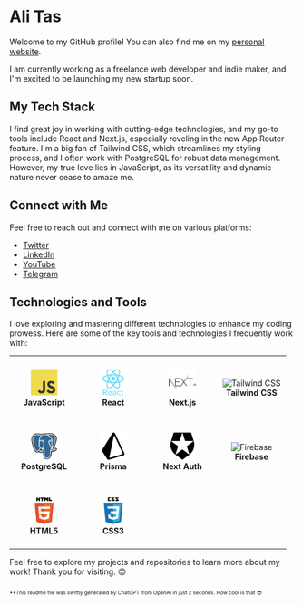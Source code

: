 # Ali Tas

 Welcome to my GitHub profile! You can also find me on my [personal website](https://alitas.dev).
 
I am currently working as a freelance web developer and indie maker, and I'm excited to be launching my new startup soon. 

## My Tech Stack

I find great joy in working with cutting-edge technologies, and my go-to tools include React and Next.js, especially reveling in the new App Router feature. I'm a big fan of Tailwind CSS, which streamlines my styling process, and I often work with PostgreSQL for robust data management. However, my true love lies in JavaScript, as its versatility and dynamic nature never cease to amaze me.

## Connect with Me

Feel free to reach out and connect with me on various platforms:

- [Twitter](https://twitter.com/alitas_official)
- [LinkedIn](https://linkedin.com/in/alitasofficial)
- [YouTube](https://www.youtube.com/@AliTasOfficial)
- [Telegram](https://t.me/alitas_official)

## Technologies and Tools

I love exploring and mastering different technologies to enhance my coding prowess. Here are some of the key tools and technologies I frequently work with:

<!-- Table with icons and tool names -->
<table>
  <tr>
    <td align="center" height="108" width="108">
      <img src="https://raw.githubusercontent.com/devicons/devicon/master/icons/javascript/javascript-original.svg" width="48" height="48" alt="JavaScript" />
      <br /><strong>JavaScript</strong>
    </td>
    <td align="center" height="108" width="108">
      <img src="https://raw.githubusercontent.com/devicons/devicon/master/icons/react/react-original-wordmark.svg" width="48" height="48" alt="React" />
      <br /><strong>React</strong>
    </td>
    <td align="center" height="108" width="108">
      <img src="https://raw.githubusercontent.com/devicons/devicon/master/icons/nextjs/nextjs-original-wordmark.svg" width="48" height="48" alt="Next.js" />
      <br /><strong>Next.js</strong>
    </td>
    <td align="center" height="108" width="108">
      <img src="https://www.vectorlogo.zone/logos/tailwindcss/tailwindcss-icon.svg" width="48" height="48" alt="Tailwind CSS" />
      <br /><strong>Tailwind CSS</strong>
    </td>
  </tr>
  <tr></tr>
  <tr>
    <td align="center" height="108" width="108">
      <img src="https://raw.githubusercontent.com/devicons/devicon/master/icons/postgresql/postgresql-original.svg" width="48" height="48" alt="PostgreSQL" />
      <br /><strong>PostgreSQL</strong>
    </td>
    <td align="center" height="108" width="108">
      <img src="https://raw.githubusercontent.com/alitasofficial/alitasofficial/main/assets/prisma.svg" width="48" height="48" alt="Prisma" />
      <br /><strong>Prisma</strong>
    </td>
    <td align="center" height="108" width="108">
      <img src="https://raw.githubusercontent.com/alitasofficial/alitasofficial/main/assets/next-auth.svg" width="48" height="48" alt="Next Auth" />
      <br /><strong>Next Auth</strong>
    </td>
    <td align="center" height="108" width="108">
      <img src="https://www.vectorlogo.zone/logos/firebase/firebase-icon.svg" width="48" height="48" alt="Firebase" />
      <br /><strong>Firebase</strong>
    </td>
  </tr>
  <tr></tr>
  <tr>
    <td align="center" height="108" width="108">
      <img src="https://raw.githubusercontent.com/devicons/devicon/master/icons/html5/html5-original-wordmark.svg" width="48" height="48" alt="HTML5" />
      <br /><strong>HTML5</strong>
    </td>
    <td align="center" height="108" width="108">
      <img src="https://raw.githubusercontent.com/devicons/devicon/master/icons/css3/css3-original-wordmark.svg" width="48" height="48" alt="CSS3" />
      <br /><strong>CSS3</strong>
    </td>
  </tr>
</table>

Feel free to explore my projects and repositories to learn more about my work! Thank you for visiting. 😊

<sub align="left" style="font-size: 9px;">
 **This readme file was swiftly generated by ChatGPT from OpenAI in just 2 seconds. How cool is that 😎
</sub>
